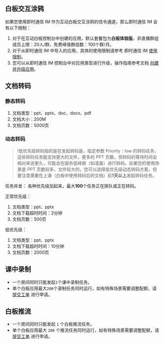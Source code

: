 ## 白板交互涂鸦

如果您使用即时通信 IM 作为互动白板交互涂鸦的信令通道，那么即时通信 IM 会有以下限制：

1. 对于在互动白板控制台中创建的应用，默认套餐包为**白板体验版**，非直播群组成员上限：20人/群，免费峰值群组数：100个群/月。
2. 对于从即时通信 IM 中导入的应用，具体的使用限制请参考 即时通信 IM [使用限制](https://cloud.tencent.com/document/product/269/32429)。
3. 您可以从即时通信 IM 控制台中对应用类型进行升级，操作指南参考文档 [创建并升级应用](https://cloud.tencent.com/document/product/269/32577)。



## 文档转码
### 静态转码

1. 文档类型：ppt、pptx、doc、docx、pdf
2. 文档大小：200M
3. 文档页数：5000页

### 动态转码

>!低优先级转码指的是在发起转码是，指定参数 Priority：low 的转码任务，这些转码任务能支持更大的文件，更多的 PPT 页数，但转码的等待时间会相对来说更久，可能会在服务低峰期（如凌晨）进行转码。如果您的使用场景是 PPT 页数较多，文件较大的，您可以选择低优先级动态转码方案，但要注意需要在上课（白板中使用转码后的文档）前**1天以上**发起转码任务。

任务并发：
各种优先级加起来，最大**100**个任务正在排队或正在转码。

正常优先级：
1. 文档类型：ppt、pptx
2. 文档下载超时时间：2分钟
3. 文档页数：500页

低优先级：
1. 文档类型：ppt、pptx
2. 文档下载超时时间：10分钟
3. 文档页数：2000页



## 课中录制

- 一个房间同时只能发起`1`个课中录制任务。
- 单个白板应用最大`200`个录制任务同时运行，如有特殊场景需要调整配额，请 [提交工单](https://console.cloud.tencent.com/workorder/category?level1_id=517&level2_id=1112&source=0&data_title=%E4%BA%92%E5%8A%A8%E7%99%BD%E6%9D%BFTIW&step=1) 进行申请。

## 白板推流

- 一个房间同时只能发起 `1` 个白板推流任务。
- 单个白板应用最大 `200` 个推流任务同时运行，如有特殊场景需要调整配额，请 [提交工单](https://console.cloud.tencent.com/workorder/category?level1_id=517&level2_id=1112&source=0&data_title=%E4%BA%92%E5%8A%A8%E7%99%BD%E6%9D%BFTIW&step=1) 进行申请。

